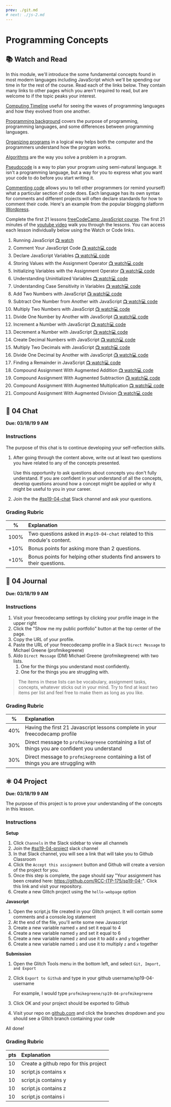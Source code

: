 ```yaml
---
prev: ./git.md
# next: ./js-2.md
---
```

# Programming Concepts

## :books: Watch and Read

In this module, we'll introduce the some fundamental concepts found in most modern languages including JavaScript which we'll be spending our time in for the rest of the course. Read each of the links below. They contain many links to other pages which you aren't required to read, but are welcome to if the topic peaks your interest.

[Computing Timeline][] useful for seeing the waves of programming languages and how they evolved from one another.

[Programming background][] covers the purpose of programming, programming languages, and some differences between programming languages.

[Organizing programs][] in a logical way helps both the computer and the programmers understand how the program works.

[Algorithms][] are the way you solve a problem in a program.

[Pseudocode][] is a way to plan your program using semi-natural language. It isn't a programming language, but a way for you to express what you want your code to do before you start writing it.

[Commenting code][] allows you to tell other programmers (or remind yourself) what a particular section of code does. Each language has its own syntax for comments and different projects will often declare standards for how to comment their code. Here's an example from the popular blogging platform [Wordpress][].

Complete the first 21 lessons [freeCodeCamp JavaScript course](https://learn.freecodecamp.org/javascript-algorithms-and-data-structures/basic-javascript/). The first 21 minutes of the [youtube video](https://www.youtube.com/watch?v=PkZNo7MFNFg) walk you through the lessons. You can access each lesson individually below using the Watch or Code links.

1. Running JavaScript [:tv: watch](https://youtube.com/watch?v=PkZNo7MFNFg&amp;t=84s)
2. Comment Your JavaScript Code [:tv: watch](https://youtube.com/watch?v=PkZNo7MFNFg&amp;t=263s)[:computer: code](https://learn.freecodecamp.org/javascript-algorithms-and-data-structures/basic-javascript/comment-your-javascript-code)
3. Declare JavaScript Variables [:tv: watch](https://youtube.com/watch?v=PkZNo7MFNFg&amp;t=356s)[:computer: code](https://learn.freecodecamp.org/javascript-algorithms-and-data-structures/basic-javascript/declare-javascript-variables)
4. Storing Values with the Assignment Operator [:tv: watch](https://youtube.com/watch?v=PkZNo7MFNFg&amp;t=375s)[:computer: code](https://learn.freecodecamp.org/javascript-algorithms-and-data-structures/basic-javascript/storing-values-with-the-assignment-operator)
5. Initializing Variables with the Assignment Operator [:tv: watch](https://youtube.com/watch?v=PkZNo7MFNFg&amp;t=691s)[:computer: code](https://learn.freecodecamp.org/javascript-algorithms-and-data-structures/basic-javascript/initializing-variables-with-the-assignment-operator)
6. Understanding Uninitialized Variables [:tv: watch](https://youtube.com/watch?v=PkZNo7MFNFg&amp;t=718s)[:computer: code](https://learn.freecodecamp.org/javascript-algorithms-and-data-structures/basic-javascript/understanding-uninitialized-variables)
7. Understanding Case Sensitivity in Variables [:tv: watch](https://youtube.com/watch?v=PkZNo7MFNFg&amp;t=760s)[:computer: code](https://learn.freecodecamp.org/javascript-algorithms-and-data-structures/basic-javascript/understanding-case-sensitivity-in-variables)
8. Add Two Numbers with JavaScript [:tv: watch](https://youtube.com/watch?v=PkZNo7MFNFg&amp;t=845s)[:computer: code](https://learn.freecodecamp.org/javascript-algorithms-and-data-structures/basic-javascript/add-two-numbers-with-javascript)
9. Subtract One Number from Another with JavaScript [:tv: watch](https://youtube.com/watch?v=PkZNo7MFNFg&amp;t=874s)[:computer: code](https://learn.freecodecamp.org/javascript-algorithms-and-data-structures/basic-javascript/subtract-one-number-from-another-with-javascript)
10. Multiply Two Numbers with JavaScript [:tv: watch](https://youtube.com/watch?v=PkZNo7MFNFg&amp;t=892s)[:computer: code](https://learn.freecodecamp.org/javascript-algorithms-and-data-structures/basic-javascript/multiply-two-numbers-with-javascript)
11. Divide One Number by Another with JavaScript [:tv: watch](https://youtube.com/watch?v=PkZNo7MFNFg&amp;t=912s)[:computer: code](https://learn.freecodecamp.org/javascript-algorithms-and-data-structures/basic-javascript/divide-one-number-by-another-with-javascript)
12. Increment a Number with JavaScript [:tv: watch](https://youtube.com/watch?v=PkZNo7MFNFg&amp;t=930s)[:computer: code](https://learn.freecodecamp.org/javascript-algorithms-and-data-structures/basic-javascript/increment-a-number-with-javascript)
13. Decrement a Number with JavaScript [:tv: watch](https://youtube.com/watch?v=PkZNo7MFNFg&amp;t=958s)[:computer: code](https://learn.freecodecamp.org/javascript-algorithms-and-data-structures/basic-javascript/decrement-a-number-with-javascript)
14. Create Decimal Numbers with JavaScript [:tv: watch](https://youtube.com/watch?v=PkZNo7MFNFg&amp;t=982s)[:computer: code](https://learn.freecodecamp.org/javascript-algorithms-and-data-structures/basic-javascript/create-decimal-numbers-with-javascript)
15. Multiply Two Decimals with JavaScript [:tv: watch](https://youtube.com/watch?v=PkZNo7MFNFg&amp;t=1008s)[:computer: code](https://learn.freecodecamp.org/javascript-algorithms-and-data-structures/basic-javascript/multiply-two-decimals-with-javascript)
16. Divide One Decimal by Another with JavaScript [:tv: watch](https://youtube.com/watch?v=PkZNo7MFNFg&amp;t=1038s)[:computer: code](https://learn.freecodecamp.org/javascript-algorithms-and-data-structures/basic-javascript/divide-one-decimal-by-another-with-javascript)
17. Finding a Remainder in JavaScript [:tv: watch](https://youtube.com/watch?v=PkZNo7MFNFg&amp;t=1053s)[:computer: code](https://learn.freecodecamp.org/javascript-algorithms-and-data-structures/basic-javascript/finding-a-remainder-in-javascript)
18. Compound Assignment With Augmented Addition [:tv: watch](https://youtube.com/watch?v=PkZNo7MFNFg&amp;t=1102s)[:computer: code](https://learn.freecodecamp.org/javascript-algorithms-and-data-structures/basic-javascript/compound-assignment-with-augmented-addition)
19. Compound Assignment With Augmented Subtraction [:tv: watch](https://youtube.com/watch?v=PkZNo7MFNFg&amp;t=1162s)[:computer: code](https://learn.freecodecamp.org/javascript-algorithms-and-data-structures/basic-javascript/compound-assignment-with-augmented-subtraction)
20. Compound Assignment With Augmented Multiplication [:tv: watch](https://youtube.com/watch?v=PkZNo7MFNFg&amp;t=1218s)[:computer: code](https://learn.freecodecamp.org/javascript-algorithms-and-data-structures/basic-javascript/compound-assignment-with-augmented-multiplication)
21. Compound Assignment With Augmented Division [:tv: watch](https://youtube.com/watch?v=PkZNo7MFNFg&amp;t=1251s)[:computer: code](https://learn.freecodecamp.org/javascript-algorithms-and-data-structures/basic-javascript/compound-assignment-with-augmented-division)

<div class="asn chat">

## :speech_balloon: 04 Chat

**Due: 03/18/19 9 AM**

### Instructions

The purpose of this chat is to continue developing your self-reflection skills.

1. After going through the content above, write out at least two questions you have related to any of the concepts presented.

    Use this opportunity to ask questions about concepts you don't fully understand. If you are confident in your understand of all the concepts, develop questions around how a concept might be applied or why it might be useful to you in your career.

1. Join the the [#sp19-04-chat][] Slack channel and ask your questions.

### Grading Rubric

| % | Explanation|
|-----|:--------|
| 100% | Two questions asked in `#sp19-04-chat` related to this module's content. |
| +10% | Bonus points for asking more than 2 questions. |
| +10% | Bonus points for helping other students find answers to their questions. |

</div>

<div class="asn journal">

## :memo: 04 Journal

**Due: 03/18/19 9 AM**

### Instructions

1. Visit your freecodecamp settings by clicking your profile image in the upper right
1. Click the "Show me my public portfolio" button at the top center of the page.
1. Copy the URL of your profile.
1. Paste the URL of your freecodecamp profile in a Slack `Direct Message` to Michael Greene (profmikegreene)
1. Aldo `Direct Message` (DM) Michael Greene (profmikegreene) with two lists.
    1. One for the things you understand most confidently.
    1. One for the things you are struggling with.

>The items in these lists can be vocabulary, assignment tasks, concepts, whatever sticks out in your mind. Try to find at least two items per list and feel free to make them as long as you like.

### Grading Rubric

| % | Explanation|
|-----|:--------|
| 40% | Having the first 21 Javascript lessons complete in your freecodecamp profile |
| 30% | Direct message to `profmikegreene` containing a list of things you are confident you understand |
| 30% | Direct message to `profmikegreene` containing a list of things you are struggling with |

</div>

<div class="asn project">

## :atom_symbol: 04 Project

**Due: 03/18/19 9 AM**

The purpose of this project is to prove your understanding of the concepts in this lesson.

### Instructions

**Setup**

1. Click `Channels` in the Slack sidebar to view all channels
1. Join the [#sp19-04-project][] slack channel
1. In that Slack channel, you will see a link that will take you to Github Classroom
1. Click the `Accept this assignment` button and Github will create a version of the project for you.
1. Once this step is complete, the page should say "Your assignment has been created here: https://github.com/RCC-ITP-175/sp19-04-". Click this link and visit your repository.
1. Create a new Glitch project using the `hello-webpage` option

**Javascript**

1. Open the script.js file created in your Glitch project. It will contain some comments and a console.log statement
1. At the end of the file, you'll write some new Javascript
1. Create a new variable named `x` and set it equal to 4
1. Create a new variable named `y` and set it equal to 6
1. Create a new variable named `z` and use it to add `x` and `y` together
1. Create a new variable named `i` and use it to multiply `z` and `x` together

**Submission**

1. Open the Glitch Tools menu in the bottom left, and select `Git, Import, and Export`
1. Click `Export to Github` and type in your github username/sp19-04-username

    For example, I would type `profmikegreene/sp19-04-profmikegreene`

1. Click OK and your project should be exported to Github
1. Visit your repo on [github.com][] and click the branches dropdown and you should see a Glitch branch containing your code

All done!

### Grading Rubric

| pts | Explanation|
|-----|:--------|
| 10 | Create a github repo for this project |
| 10 | script.js contains x |
| 10 | script.js contains y |
| 10 | script.js contains z |
| 10 | script.js contains i |

</div>

[//]: # (References)
[github.com]: https://github.com "Github homepage"
[codecademy.com]: https://www.codecademy.com/ "codecademy homepage"
[glitch.com]: https://glitch.com "Glitch homepage"
[freecodecamp.org]: https://www.freecodecamp.org "freeCodeCamp homepage"
[Computing Timeline]: https://en.wikipedia.org/wiki/Timeline_of_computing "Computing Timeline"
[Programming background]: https://en.wikiversity.org/wiki/Introduction_to_Programming/About_Programming "Programming background"
[3]: https://en.wikiversity.org/wiki/Introduction_to_Programming/Programming_Languages
[Algorithms]: https://en.wikiversity.org/wiki/What_is_an_Algorithm "Algorithms"
[Pseudocode]: https://en.wikiversity.org/wiki/How_to_go_about_implementing_a_problem_solution_as_a_program
[6]: https://en.wikiversity.org/wiki/Introduction_to_Programming/Organization
[7]: https://en.wikiversity.org/wiki/Types_and_variables
[8]: https://en.wikiversity.org/wiki/Introduction_to_Programming/Variables
[9]: https://en.wikiversity.org/wiki/Introduction_to_Programming/Numeric_Variables
[10]: https://en.wikiversity.org/wiki/Introduction_to_Programming/Boolean_Variables

[12]: https://www.khanacademy.org/math/algebra-home/alg-intro-to-algebra/algebra-alternate-number-bases/v/number-systems-introduction
[13]: https://www.khanacademy.org/math/algebra-home/alg-intro-to-algebra/algebra-alternate-number-bases/v/hexadecimal-number-system
[14]: https://www.khanacademy.org/math/algebra-home/alg-intro-to-algebra/algebra-alternate-number-bases/v/decimal-to-binary
[15]: https://www.khanacademy.org/math/algebra-home/alg-intro-to-algebra/algebra-alternate-number-bases/v/decimal-to-hexadecimal
[16]: https://www.khanacademy.org/math/algebra-home/alg-intro-to-algebra/algebra-alternate-number-bases/v/large-number-decimal-to-binary
[Organizing programs]: https://en.wikiversity.org/wiki/Introduction_to_Programming/Organization "Organizing programs"
[18]: https://www.bbc.com/bitesize/guides/zp73wmn/revision/1
[19]: https://youtu.be/G41G_PEWFjE
[20]: https://youtu.be/ijjVDBPwA1o
[21]: https://youtu.be/y3rCKJNOwpA
[#sp19-04-chat]: https://rccitp175.slack.com/messages/CGV01T9ST "#sp19-04-chat Slack channel"
[#sp19-04-project]: https://rccitp175.slack.com/messages/CGVN987AS "#sp19-04-project Slack channel"
[23]: https://www.github.com
[24]: https://itp175fa18.slack.com/messages/CCMBSQX0X
[25]: https://support.google.com/websearch/answer/2466433?hl=en&ref_topic=3081620
[26]: https://support.google.com/websearch/answer/142143?hl=en&ref_topic=3081620
[Commenting code]: https://en.wikipedia.org/wiki/Comment_(computer_programming) "Commenting code"
[Wordpress]: https://make.wordpress.org/core/handbook/best-practices/coding-standards/javascript/#comments "Wordpress Javascript comments standards"